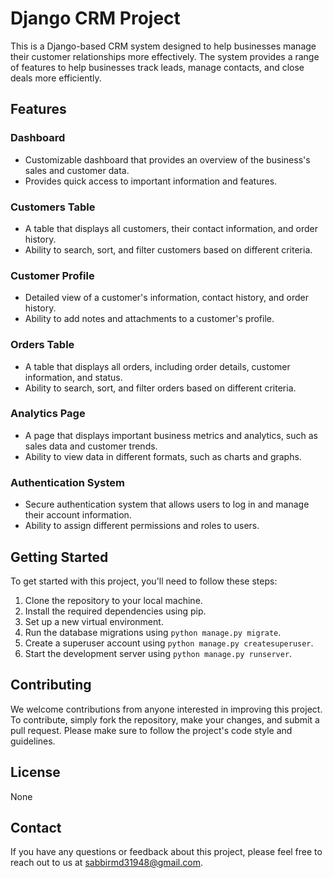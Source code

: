 # Django CRM Project

This is a Django-based CRM system designed to help businesses manage their customer relationships more effectively. The system provides a range of features to help businesses track leads, manage contacts, and close deals more efficiently.

## Features

### Dashboard
- Customizable dashboard that provides an overview of the business's sales and customer data.
- Provides quick access to important information and features.

### Customers Table
- A table that displays all customers, their contact information, and order history.
- Ability to search, sort, and filter customers based on different criteria.

### Customer Profile
- Detailed view of a customer's information, contact history, and order history.
- Ability to add notes and attachments to a customer's profile.

### Orders Table
- A table that displays all orders, including order details, customer information, and status.
- Ability to search, sort, and filter orders based on different criteria.

### Analytics Page
- A page that displays important business metrics and analytics, such as sales data and customer trends.
- Ability to view data in different formats, such as charts and graphs.

### Authentication System
- Secure authentication system that allows users to log in and manage their account information.
- Ability to assign different permissions and roles to users.

## Getting Started

To get started with this project, you'll need to follow these steps:

1. Clone the repository to your local machine.
2. Install the required dependencies using pip.
3. Set up a new virtual environment.
4. Run the database migrations using `python manage.py migrate`.
5. Create a superuser account using `python manage.py createsuperuser`.
6. Start the development server using `python manage.py runserver`.

## Contributing

We welcome contributions from anyone interested in improving this project. To contribute, simply fork the repository, make your changes, and submit a pull request. Please make sure to follow the project's code style and guidelines.

## License

None

## Contact

If you have any questions or feedback about this project, please feel free to reach out to us at [sabbirmd31948@gmail.com](sabbirmd31948@gmail.com).
